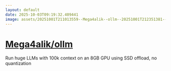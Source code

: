 ```yaml
---
layout: default
date: 2025-10-03T09:19:32.409441
image: assets/20251001T211013559--Mega4alik--ollm--20251001T212351381--cropped.png
---
```


# [Mega4alik/ollm](https://github.com/Mega4alik/ollm)

Run huge LLMs with 100k context on an 8GB GPU using SSD offload, no quantization
